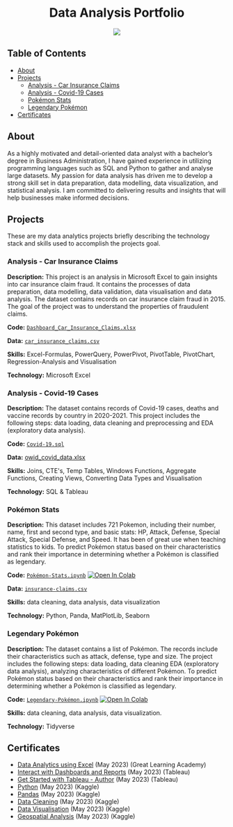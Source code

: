 <h1 align="center">Data Analysis Portfolio</h1>

<p align="center">
<img src="https://i.postimg.cc/K8mbkyhz/Logo-Black.png"/>
</p>

## Table of Contents
- [About](https://github.com/blackcrowX/Data_Analysis_Portfolio/blob/main/README.md#about)
- [Projects](https://github.com/blackcrowX/Data_Analysis_Portfolio/blob/main/README.md#projects)
  - [Analysis - Car Insurance Claims](https://github.com/blackcrowX/Data_Analysis_Portfolio/blob/main/Project_I)
  - [Analysis - Covid-19 Cases](https://github.com/blackcrowX/Data_Analysis_Portfolio/blob/main/Covid-2019.sql)
  - [Pokémon Stats](https://github.com/blackcrowX/Data_Analysis_Portfolio/blob/main/Pok%C3%A9mon-Stats.ipynb)
  - [Legendary Pokémon](https://github.com/blackcrowX/Data_Analysis_Portfolio/blob/main/Legendary-Pok%C3%A9mon.ipynb)
- [Certificates](https://github.com/blackcrowX/Data_Analysis_Portfolio/blob/main/README.md#certificates)

## About

As a highly motivated and detail-oriented data analyst with a bachelor’s degree in Business Administration, I have gained experience in utilizing programming languages such as SQL and Python to gather and analyse large datasets. My passion for data analysis has driven me to develop a strong skill set in data preparation, data modelling, data visualization, and statistical analysis. I am committed to delivering results and insights that will help businesses make informed decisions.

## Projects
These are my data analytics projects briefly describing the technology stack and skills used to accomplish the projects goal.

### Analysis - Car Insurance Claims

**Description:** This project is an analysis in Microsoft Excel to gain insights into car insurance claim fraud. It contains the processes of data preparation, data modelling, data validation, data visualisation and data analysis. The dataset contains records on car insurance claim fraud in 2015. The goal of the project was to understand the properties of fraudulent claims.

**Code:** [`Dashboard_Car_Insurance_Claims.xlsx`](https://github.com/blackcrowX/Data_Analysis_Portfolio/blob/main/Project_I/Car_Insurance_Claims.xlsx)

**Data:** [`car_insurance_claims.csv`](https://github.com/blackcrowX/Data_Analysis_Portfolio/blob/main/Project_I/car_insurance_claims.csv)

**Skills:** Excel-Formulas, PowerQuery, PowerPivot, PivotTable, PivotChart, Regression-Analysis and Visualisation

**Technology:** Microsoft Excel


### Analysis - Covid-19 Cases

**Description:** The dataset contains records of Covid-19 cases, deaths and vaccine records by country in 2020-2021. This project includes the following steps: data loading, data cleaning and preprocessing and EDA (exploratory data analysis).

**Code:** [`Covid-19.sql`](https://github.com/blackcrowX/Data_Analysis_Portfolio/blob/main/Covid-2019.sql)

**Data:** [owid_covid_data.xlsx](https://github.com/owid/covid-19-data/blob/master/public/data/owid-covid-data.csv)

**Skills:** Joins, CTE's, Temp Tables, Windows Functions, Aggregate Functions, Creating Views, Converting Data Types and Visualisation

**Technology:** SQL & Tableau


### Pokémon Stats

**Description:** This dataset includes 721 Pokemon, including their number, name, first and second type, and basic stats: HP, Attack, Defense, Special Attack, Special Defense, and Speed. It has been of great use when teaching statistics to kids. To predict Pokémon status based on their characteristics and rank their importance in determining whether a Pokémon is classified as legendary.

**Code:** [`Pokémon-Stats.ipynb`](https://github.com/blackcrowX/Data_Analysis_Portfolio/blob/main/Pok%C3%A9mon-Stats.ipynb)
          [![Open In Colab](https://colab.research.google.com/assets/colab-badge.svg)](https://colab.research.google.com/github.com/blackcrowX/Data-Analysis-Portfolio/blob/main/Pok%C3%A9mon-Stats.ipynb)

**Data:** [`insurance-claims.csv`](https://github.com/blackcrowX/Data-Analysis-Portfolio/blob/main/Project-III/)

**Skills:** data cleaning, data analysis, data visualization

**Technology:** Python, Panda, MatPlotLib, Seaborn


### Legendary Pokémon

**Description:** The dataset contains a list of  Pokémon.  The records include their characteristics such as attack, defense, type and size. The project includes the following steps: data loading, data cleaning EDA (exploratory data analysis), analyzing characteristics of different Pokémon. To predict Pokémon status based on their characteristics and rank their importance in determining whether a Pokémon is classified as legendary.

**Code:** [`Legendary-Pokémon.ipynb`](https://github.com/blackcrowX/Data_Analysis_Portfolio/blob/main/Legendary-Pok%C3%A9mon.ipynb)
          [![Open In Colab](https://colab.research.google.com/assets/colab-badge.svg)](https://colab.research.google.com/github.com/blackcrowX/Data-Analysis-Portfolio/blob/main/Legendary-Pok%C3%A9mon.ipynb)

**Skills:** data cleaning, data analysis, data visualization.

**Technology:** Tidyverse 


## Certificates
- [Data Analytics using Excel](https://drive.google.com/file/d/1BN-oPF54H449OeDzqHEILfNDnIm_PEGt/view?usp=sharing) (May 2023) (Great Learning Academy)
- [Interact with Dashboards and Reports](https://www.credly.com/badges/49c55edf-b0ab-4068-aa22-4266dd0b6df6) (May 2023) (Tableau)
- [Get Started with Tableau - Author](https://www.credly.com/badges/dc320779-9bf4-4d59-971a-553daa63d6f7) (May 2023) (Tableau)
- [Python](https://drive.google.com/file/d/1bjLL5KQW5mhoCssiieLc6o3UiZlWSgvZ/view?usp=sharing) (May 2023) (Kaggle)
- [Pandas](https://drive.google.com/file/d/1_f-nrECmFXzFkyCggpNgnvXRtvNp8cTs/view?usp=sharing) (May 2023) (Kaggle)
- [Data Cleaning](https://drive.google.com/file/d/1Decrj1EYXereU86odjVACyGam25ogXRC/view?usp=sharing) (May 2023) (Kaggle)
- [Data Visualisation](https://drive.google.com/file/d/1QRFsv8aJP2JclFOHUCaxcf0WphUjZ_9Y/view?usp=sharing) (May 2023) (Kaggle)
- [Geospatial Analysis](https://drive.google.com/file/d/1-RYQMRWOChjw6w8O8VSU8uggTddS8S3r/view?usp=sharing) (May 2023) (Kaggle)
